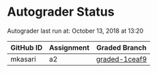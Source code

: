 # Autograder Status
Autograder last run at: October 13, 2018 at 13:20

| GitHub ID | Assignment | Graded Branch |
|-----------|------------|---------------|
| mkasari | a2 | [graded-1ceaf9](https://github.com/Fall2018COMP401-001/a2-mkasari/tree/graded-1ceaf9) | 
